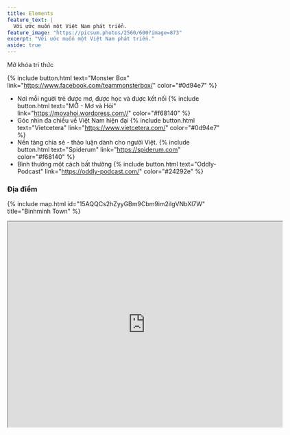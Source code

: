 ```yaml
---
title: Elements
feature_text: |
  Với ước muốn một Việt Nam phát triển.
feature_image: "https://picsum.photos/2560/600?image=873"
excerpt: "Với ước muốn một Việt Nam phát triển."
aside: true
---
```

 Mở khóa tri thức

  {% include button.html text="Monster Box" link="https://www.facebook.com/teammonsterbox/" color="#0d94e7" %}
  
- Nơi mỗi người trẻ được mơ, được học và được kết nối
 {% include button.html text="MỞ - Mơ và Hỏi" link="https://movahoi.wordpress.com//" color="#f68140" %}
- Góc nhìn đa chiều về Việt Nam hiện đại
  {% include button.html text="Vietcetera" link="https://www.vietcetera.com/" color="#0d94e7" %}
- Nền tảng chia sẻ - thảo luận dành cho người Việt. 
  {% include button.html text="Spiderum" link="https://spiderum.com" color="#f68140" %}
- Bình thường một cách bất thường
{% include button.html text="Oddly-Podcast" link="https://oddly-podcast.com/" color="#24292e" %}


### Địa điểm

{% include map.html id="15AQQCs2hZyyGBm9Cbm9im2ilgVNbXl7W" title="Binhminh Town" %}
<iframe src="https://www.google.com/maps/d/u/0/embed?mid=15AQQCs2hZyyGBm9Cbm9im2ilgVNbXl7W" width="640" height="480"></iframe>
